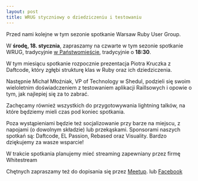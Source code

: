 ```yaml
---
layout: post
title: WRUG styczniowy o dziedziczeniu i testowaniu
---
```


Przed nami kolejne w tym sezonie spotkanie Warsaw Ruby User Group.

W **środę, 18. stycznia**, zapraszamy na czwarte w tym sezonie spotkanie
WRUG, tradycyjnie [w Państwomieście](http://panstwomiasto.pl),
tradycyjnie o **18:30**.

W tym miesiącu spotkanie rozpocznie prezentacja Piotra Kruczka z Daftcode,
który zgłębi strukturę klas w Ruby oraz ich dziedziczenia.

Następnie Michał Młoźniak, VP of Technology w Shedul,
podzieli się swoim wieloletnim doświadczeniem z testowaniem aplikacji Raillsowych
i opowie o tym, jak najlepiej się za to zabrać.

Zachęcamy również wszystkich do przygotowywania lightning talków,
na które będziemy mieli czas pod koniec spotkania.

Poza wystąpieniami będzie też socjalizowanie przy barze na miejscu,
z napojami (o dowolnym składzie) lub przekąskami.
Sponsorami naszych spotkań są: Daftcode, EL Passion, Rebased oraz Visuality.
Bardzo dziękujemy za wasze wsparcie!

W trakcie spotkania planujemy mieć streaming zapewniany przez firmę Whitestream

Chętnych zapraszamy też do dopisania się przez
[Meetup](https://www.meetup.com/Warsaw-Ruby-Users-Group-WRUG/events/236905112/).
lub [Facebook](https://www.facebook.com/events/371142549915625/)
